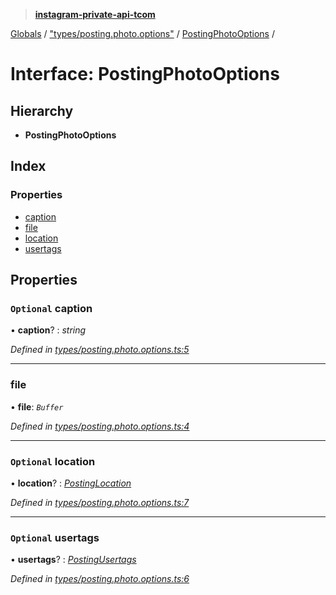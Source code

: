 > **[instagram-private-api-tcom](../README.md)**

[Globals](../README.md) / ["types/posting.photo.options"](../modules/_types_posting_photo_options_.md) / [PostingPhotoOptions](_types_posting_photo_options_.postingphotooptions.md) /

# Interface: PostingPhotoOptions

## Hierarchy

* **PostingPhotoOptions**

## Index

### Properties

* [caption](_types_posting_photo_options_.postingphotooptions.md#optional-caption)
* [file](_types_posting_photo_options_.postingphotooptions.md#file)
* [location](_types_posting_photo_options_.postingphotooptions.md#optional-location)
* [usertags](_types_posting_photo_options_.postingphotooptions.md#optional-usertags)

## Properties

### `Optional` caption

• **caption**? : *string*

*Defined in [types/posting.photo.options.ts:5](https://github.com/cuonglnhust/instagram-private-api-tcom/blob/3e16058/src/types/posting.photo.options.ts#L5)*

___

###  file

• **file**: *`Buffer`*

*Defined in [types/posting.photo.options.ts:4](https://github.com/cuonglnhust/instagram-private-api-tcom/blob/3e16058/src/types/posting.photo.options.ts#L4)*

___

### `Optional` location

• **location**? : *[PostingLocation](_types_posting_options_.postinglocation.md)*

*Defined in [types/posting.photo.options.ts:7](https://github.com/cuonglnhust/instagram-private-api-tcom/blob/3e16058/src/types/posting.photo.options.ts#L7)*

___

### `Optional` usertags

• **usertags**? : *[PostingUsertags](_types_posting_options_.postingusertags.md)*

*Defined in [types/posting.photo.options.ts:6](https://github.com/cuonglnhust/instagram-private-api-tcom/blob/3e16058/src/types/posting.photo.options.ts#L6)*